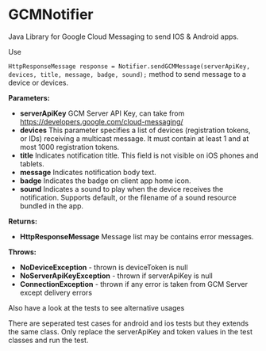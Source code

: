 # GCMNotifier
Java Library for Google Cloud Messaging to send IOS &amp; Android apps.

Use

`HttpResponseMessage response = Notifier.sendGCMMessage(serverApiKey, devices, title, message, badge, sound);`
method to send message to a device or devices.
 
**Parameters:**
 - **serverApiKey** GCM Server API Key, can take from https://developers.google.com/cloud-messaging/
 - **devices** This parameter specifies a list of devices (registration tokens, or IDs) receiving a multicast message. It must contain at least 1 and at most 1000 registration tokens.
 - **title** Indicates notification title. This field is not visible on iOS phones and tablets.
 - **message** Indicates notification body text.
 - **badge** Indicates the badge on client app home icon.
 - **sound** Indicates a sound to play when the device receives the notification. Supports default, or the filename of a sound resource bundled in the app.

**Returns:**
- **HttpResponseMessage** Message list may be contains error messages.

**Throws:**
- **NoDeviceException** - thrown is deviceToken is null
- **NoServerApiKeyException** - thrown if serverApiKey is null
- **ConnectionException** - thrown if any error is taken from GCM Server except delivery errors

Also have a look at the tests to see alternative usages

There are seperated test cases for android and ios tests but they extends the same class. 
Only replace the serverApiKey and token values in the test classes and run the test.
